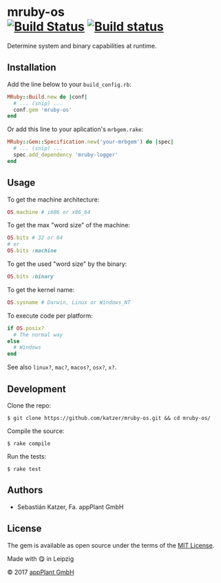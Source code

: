 # mruby-os <br> [![Build Status](https://travis-ci.com/katzer/mruby-os.svg?branch=master)](https://travis-ci.com/katzer/mruby-os) [![Build status](https://ci.appveyor.com/api/projects/status/9o4do8f94gh0kagg?svg=true)](https://ci.appveyor.com/project/katzer/mruby-os)

Determine system and binary capabilities at runtime.

## Installation

Add the line below to your `build_config.rb`:

```ruby
MRuby::Build.new do |conf|
  # ... (snip) ...
  conf.gem 'mruby-os'
end
```

Or add this line to your aplication's `mrbgem.rake`:

```ruby
MRuby::Gem::Specification.new('your-mrbgem') do |spec|
  # ... (snip) ...
  spec.add_dependency 'mruby-logger'
end
```

## Usage

To get the machine architecture:
```ruby
OS.machine # i686 or x86_64
```

To get the max "word size" of the machine:
```ruby
OS.bits # 32 or 64
# or
OS.bits :machine
```

To get the used "word size" by the binary:
```ruby
OS.bits :binary
```

To get the kernel name:
```ruby
OS.sysname # Darwin, Linux or Windows_NT
```

To execute code per platform:
```ruby
if OS.posix?
  # The normal way
else
  # Windows
end
```

See also `linux?`, `mac?`, `macos?`, `osx?`, `x?`.

## Development

Clone the repo:
    
    $ git clone https://github.com/katzer/mruby-os.git && cd mruby-os/

Compile the source:

    $ rake compile

Run the tests:

    $ rake test

## Authors

- Sebastián Katzer, Fa. appPlant GmbH

## License

The gem is available as open source under the terms of the [MIT License][license].

Made with :yum: in Leipzig

© 2017 [appPlant GmbH][appplant]

[license]: http://opensource.org/licenses/MIT
[appplant]: www.appplant.de
